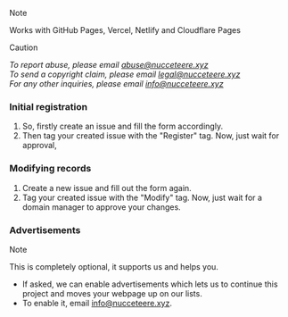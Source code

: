 > [!NOTE]
> Works with GitHub Pages, Vercel, Netlify and Cloudflare Pages

> [!CAUTION]
> *To report abuse, please email abuse@nucceteere.xyz*\
> *To send a copyright claim, please email legal@nucceteere.xyz*\
> *For any other inquiries, please email info@nucceteere.xyz*

### Initial registration
1. So, firstly create an issue and fill the form accordingly.
2. Then tag your created issue with the "Register" tag.
Now, just wait for approval,
### Modifying records
1. Create a new issue and fill out the form again.
2. Tag your created issue with the "Modify" tag.
Now, just wait for a domain manager to approve your changes.
### Advertisements
> [!NOTE]
> This is completely optional, it supports us and helps you.

* If asked, we can enable advertisements which lets us to continue this project and moves your webpage up on our lists.
* To enable it, email info@nucceteere.xyz.

